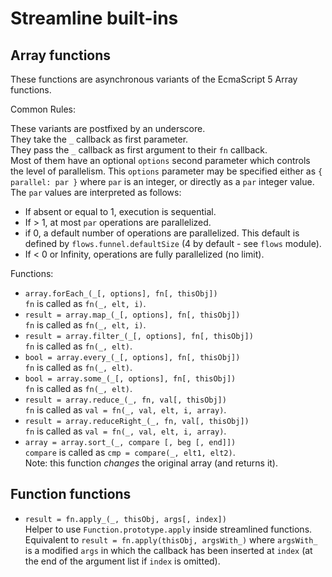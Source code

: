 
# Streamline built-ins
 
## Array functions  

These functions are asynchronous variants of the EcmaScript 5 Array functions.

Common Rules: 

These variants are postfixed by an underscore.  
They take the `_` callback as first parameter.  
They pass the `_` callback as first argument to their `fn` callback.  
Most of them have an optional `options` second parameter which controls the level of 
parallelism. This `options` parameter may be specified either as `{ parallel: par }` 
where `par` is an integer, or directly as a `par` integer value.  
The `par` values are interpreted as follows:

* If absent or equal to 1, execution is sequential.
* If > 1, at most `par` operations are parallelized.
* if 0, a default number of operations are parallelized. 
  This default is defined by `flows.funnel.defaultSize` (4 by default - see `flows` module).
* If < 0 or Infinity, operations are fully parallelized (no limit).

Functions:

* `array.forEach_(_[, options], fn[, thisObj])`  
  `fn` is called as `fn(_, elt, i)`.
* `result = array.map_(_[, options], fn[, thisObj])`  
  `fn` is called as `fn(_, elt, i)`.
* `result = array.filter_(_[, options], fn[, thisObj])`  
  `fn` is called as `fn(_, elt)`.
* `bool = array.every_(_[, options], fn[, thisObj])`  
  `fn` is called as `fn(_, elt)`.
* `bool = array.some_(_[, options], fn[, thisObj])`  
  `fn` is called as `fn(_, elt)`.
* `result = array.reduce_(_, fn, val[, thisObj])`  
  `fn` is called as `val = fn(_, val, elt, i, array)`.
* `result = array.reduceRight_(_, fn, val[, thisObj])`  
  `fn` is called as `val = fn(_, val, elt, i, array)`.
* `array = array.sort_(_, compare [, beg [, end]])`  
  `compare` is called as `cmp = compare(_, elt1, elt2)`.  
  Note: this function _changes_ the original array (and returns it).

## Function functions  

* `result = fn.apply_(_, thisObj, args[, index])`  
  Helper to use `Function.prototype.apply` inside streamlined functions.  
  Equivalent to `result = fn.apply(thisObj, argsWith_)` where `argsWith_` is 
  a modified `args` in which the callback has been inserted at `index` 
  (at the end of the argument list if `index` is omitted).
